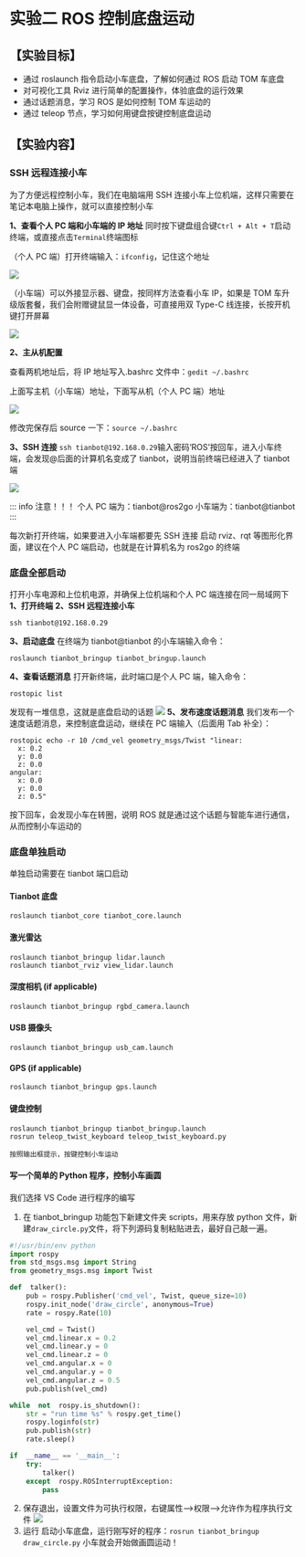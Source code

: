 # 实验二 ROS 控制底盘运动

## **【实验目标】**
* 通过 roslaunch 指令启动小车底盘，了解如何通过 ROS 启动 TOM 车底盘
* 对可视化工具 Rviz 进行简单的配置操作，体验底盘的运行效果
* 通过话题消息，学习 ROS 是如何控制 TOM 车运动的
* 通过 teleop 节点，学习如何用键盘按键控制底盘运动

## **【实验内容】**

### SSH 远程连接小车
为了方便远程控制小车，我们在电脑端用 SSH 连接小车上位机端，这样只需要在笔记本电脑上操作，就可以直接控制小车

**1、查看个人 PC 端和小车端的 IP 地址**
同时按下键盘组合键`Ctrl + Alt + T`启动终端，或直接点击`Terminal`终端图标

（个人 PC 端）打开终端输入：`ifconfig`，记住这个地址

![](https://tianbot-pic.oss-cn-beijing.aliyuncs.com/tianbot/202110212124941.webp)

（小车端）可以外接显示器、键盘，按同样方法查看小车 IP，如果是 TOM 车升级版套餐，我们会附赠键鼠显一体设备，可直接用双 Type-C 线连接，长按开机键打开屏幕

![](https://tianbot-pic.oss-cn-beijing.aliyuncs.com/tianbot/202110212124071.webp)

**2、主从机配置**

查看两机地址后，将 IP 地址写入.bashrc 文件中：`gedit ~/.bashrc`

上面写主机（小车端）地址，下面写从机（个人 PC 端）地址

![](https://tianbot-pic.oss-cn-beijing.aliyuncs.com/tianbot/202110212124420.webp)

修改完保存后 source 一下：`source ~/.bashrc`

**3、SSH 连接**
`ssh tianbot@192.168.0.29`输入密码‘ROS’按回车，进入小车终端，会发现@后面的计算机名变成了 tianbot，说明当前终端已经进入了 tianbot 端

![](https://tianbot-pic.oss-cn-beijing.aliyuncs.com/tianbot/202110212124285.webp)

::: info 注意！！！
个人 PC 端为：tianbot@ros2go
小车端为：tianbot@tianbot
:::

每次新打开终端，如果要进入小车端都要先 SSH 连接
启动 rviz、rqt 等图形化界面，建议在个人 PC 端启动，也就是在计算机名为 ros2go 的终端

### 底盘全部启动

打开小车电源和上位机电源，并确保上位机端和个人 PC 端连接在同一局域网下
**1、打开终端**
**2、SSH 远程连接小车**
```shell
ssh tianbot@192.168.0.29
```

**3、启动底盘**
在终端为 tianbot@tianbot 的小车端输入命令：
```shell
roslaunch tianbot_bringup tianbot_bringup.launch
```
**4、查看话题消息**
打开新终端，此时端口是个人 PC 端，输入命令：
```shell
rostopic list
```
发现有一堆信息，这就是底盘启动的话题
![](https://tianbot-pic.oss-cn-beijing.aliyuncs.com/tianbot/202110212124831.webp)
**5、发布速度话题消息**
我们发布一个速度话题消息，来控制底盘运动，继续在 PC 端输入（后面用 Tab 补全）：

```shell
rostopic echo -r 10 /cmd_vel geometry_msgs/Twist "linear:
  x: 0.2
  y: 0.0
  z: 0.0
angular:
  x: 0.0
  y: 0.0
  z: 0.5" 
```
按下回车，会发现小车在转圈，说明 ROS 就是通过这个话题与智能车进行通信，从而控制小车运动的

### 底盘单独启动

单独启动需要在 tianbot 端口启动

#### Tianbot 底盘
```shell
roslaunch tianbot_core tianbot_core.launch
```

#### 激光雷达
```shell
roslaunch tianbot_bringup lidar.launch
roslaunch tianbot_rviz view_lidar.launch
```

#### 深度相机 (if applicable)
```shell
roslaunch tianbot_bringup rgbd_camera.launch
```
#### USB 摄像头
```shell
roslaunch tianbot_bringup usb_cam.launch
```

#### GPS (if applicable) 
```shell
roslaunch tianbot_bringup gps.launch
```


#### 键盘控制
```shell
roslaunch tianbot_bringup tianbot_bringup.launch
rosrun teleop_twist_keyboard teleop_twist_keyboard.py
```
    按照输出框提示，按键控制小车运动

#### 写一个简单的 Python 程序，控制小车画圆
我们选择 VS Code 进行程序的编写
1. 在 tianbot_bringup 功能包下新建文件夹 scripts，用来存放 python 文件，新建`draw_circle.py`文件，将下列源码复制粘贴进去，最好自己敲一遍。


```python
#!/usr/bin/env python
import rospy
from std_msgs.msg import String
from geometry_msgs.msg import Twist

def  talker():
    pub = rospy.Publisher('cmd_vel', Twist, queue_size=10)
    rospy.init_node('draw_circle', anonymous=True)
    rate = rospy.Rate(10) 

    vel_cmd = Twist()
    vel_cmd.linear.x = 0.2
    vel_cmd.linear.y = 0
    vel_cmd.linear.z = 0
    vel_cmd.angular.x = 0
    vel_cmd.angular.y = 0
    vel_cmd.angular.z = 0.5
    pub.publish(vel_cmd)

while  not  rospy.is_shutdown():
    str = "run time %s" % rospy.get_time()
    rospy.loginfo(str)
    pub.publish(str)
    rate.sleep()

if  __name__ == '__main__':
    try:
        talker()
    except  rospy.ROSInterruptException:
        pass

```
2. 保存退出，设置文件为可执行权限，右键属性-->权限-->允许作为程序执行文件
![](https://tianbot-pic.oss-cn-beijing.aliyuncs.com/tianbot/202110212124070.webp)
3. 运行
启动小车底盘，运行刚写好的程序：```rosrun tianbot_bringup draw_circle.py```
小车就会开始做画圆运动！